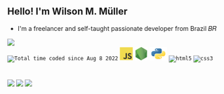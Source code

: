 ## Hello! I'm Wilson M. Müller

- I'm a  freelancer and self-taught passionate developer from Brazil 𝐵𝑅

<div>
  <img src="https://github-readme-stats.vercel.app/api/top-langs/?username=IsfetShen&theme=github_dark&&langs_count=4">
</div>


<div style="display: inline_block">
   <code><img src="https://wakatime.com/badge/user/02e03940-943c-4671-9eeb-11e081ae8380.svg" alt="Total time coded since Aug 8 2022"/></code>
   <code><img height="30" alt="Javascript" src="https://raw.githubusercontent.com/devicons/devicon/master/icons/javascript/javascript-original.svg"></code>
   <code><img height="30" alt="nodejs" src="https://raw.githubusercontent.com/github/explore/80688e429a7d4ef2fca1e82350fe8e3517d3494d/topics/nodejs/nodejs.png"></code>
   <code><img height="30" width="40" alt="Python" src="https://raw.githubusercontent.com/devicons/devicon/master/icons/python/python-original.svg"></code>
  <code><img height="30" width="40" alt="html5"src="https://cdn.jsdelivr.net/gh/devicons/devicon/icons/html5/html5-original.svg"></code>
  <code><img height="30" width="40" alt="css3" src="https://cdn.jsdelivr.net/gh/devicons/devicon/icons/css3/css3-original.svg"></code>
</div>
  
#
<div>
  <a href="https://linktr.ee/wilso_muller">
    <img src="https://img.shields.io/badge/linktree-39E09B?style=for-the-badge&logo=linktree&logoColor=white"></a>
  <a href="https://discord.gg/8NPhGt7S">
    <img src="https://img.shields.io/badge/Discord-7289DA?style=for-the-badge&logo=discord&logoColor=white"></a>
  <a href="https://www.linkedin.com/in/wilson-m%C3%BCller-a0165a227/" target="_blank">
    <img src="https://img.shields.io/badge/-LinkedIn-%230077B5?style=for-the-badge&logo=linkedin&logoColor=white">
  </a>
</div>
